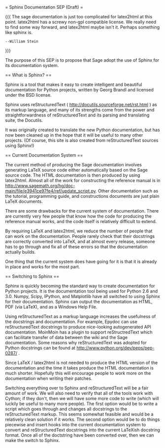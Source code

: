= Sphinx Documentation SEP (Draft) =

{{{
The sage documentation is just too complicated for latex2html at this
point.  latex2html has a screwy non-gpl compatible license.
We really need to find some way forward, and latex2html maybe
isn't it.  Perhaps something like sphinx is.

    --William Stein
}}}

The purpose of this SEP is to propose that Sage adopt the use of Sphinx for its documentation system.

== What is Sphinx? ==

Sphinx is a tool that makes it easy to create intelligent and beautiful documentation for Python projects, written by Georg Brandl and licensed under the BSD license.

Sphinx uses reStructuredText ( http://docutils.sourceforge.net/rst.html )  as its markup language, and many of its strengths come from the power and straightforwardness of reStructuredText and its parsing and translating suite, the Docutils.

It was originally created to translate the new Python documentation, but has now been cleaned up in the hope that it will be useful to many other projects. (Of course, this site is also created from reStructuredText sources using Sphinx!)



== Current Documentation System ==

The current method of producing the Sage documentation involves generating LaTeX source code either automatically based on the Sage source code.  The HTML documentation is then produced by using latex2html.  Almost all of the work for constructing the reference manual is in http://www.sagemath.org/hg/doc-main/file/e3941ce97fe4/ref/update_script.py.  Other documentation such as the tutorial, programming guide, and constructions documents are just plain LaTeX documents.

There are some drawbacks for the current system of documentation.  There are currently very few people that know how the code for producing the reference manual works, and the code itself is relatively difficult to extend.

By requiring LaTeX and latex2html, we reduce the number of people that can work on the documentation.  People rarely check that their docstrings are correctly converted into LaTeX, and at almost every release, someone has to go through and fix all of these errors so that the documentation actually builds.  

One thing that the current system does have going for it is that it is already in place and works for the most part.


  
== Switching to Sphinx ==

Sphinx is quickly becoming the standard way to create documentation for Python projects.  It is the documentation tool being used for Python 2.6 and 3.0.  Numpy, Scipy, IPython, and Matplotlib have all switched to using Sphinx for their documentation.  Sphinx can output the documentation as HTML, PDF (via LaTeX), and as a Windows Help File.  

Using reStructuredText as a markup language increases the usefulness of the docstrings and documentation.  For example, Epydoc can use reStructuredText docstrings to produce nice-looking autogenerated API documentation.  MoinMoin has a plugin to support reStructredText which can facilitate transfer of data between the wiki and the Sage documentation.  Some reasons why reStructuredText was adopted for Python docstrings can be found at http://www.python.org/dev/peps/pep-0287/ .

Since LaTeX / latex2html is not needed to produce the HTML version of the documentation and the time it takes produce the HTML documentation is much shorter.  Hopefully this will encourage people to work more on the documentation when writing their patches.

Switching everything over to Sphinx and reStructuredText will be a fair amount of work.  We will also need to verify that all of the tools work with Cython; if they don't, then we will have some more code to write (which will luckily be useful to many more people). The first option would be to write a script which goes through and changes all docstrings to the reStructuredText markup.  This seems somewhat feasible and would be a relatively clean solution if it works.  The second option would be to do things piecewise and insert hooks into the current documentation system to convert and reStructuredText docstrings into the current LaTeXish docstring format.  Once all of the doctstring have been converted over, then we can make the switch to Sphinx.

 

